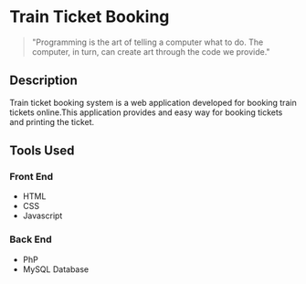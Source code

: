 # Train Ticket Booking 
> "Programming is the art of telling a computer what to do. The computer, in turn, can create art through the code we provide."

## Description
Train ticket booking system is a web application developed for booking train tickets online.This application provides and easy way for booking tickets and printing the ticket.

## Tools Used
 ### Front End
  - HTML
  - CSS
   - Javascript
 ### Back End
  - PhP
  - MySQL Database
    

